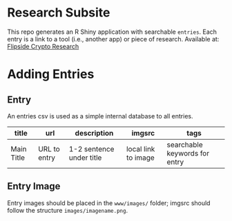 # Research Subsite

This repo generates an R Shiny application with searchable `entries`. Each entry is a link to a tool (i.e., another app) or piece of research. Available at: [Flipside Crypto Research](https://science.flipsidecrypto.xyz/research)

# Adding Entries

## Entry

An entries csv is used as a simple internal database to all entries.

| title      | url          | description              | imgsrc              | tags                          |
|---------------|---------------|---------------|---------------|---------------|
| Main Title | URL to entry | 1-2 sentence under title | local link to image | searchable keywords for entry |

## Entry Image

Entry images should be placed in the `www/images/` folder; imgsrc should follow the structure `images/imagename.png`.
